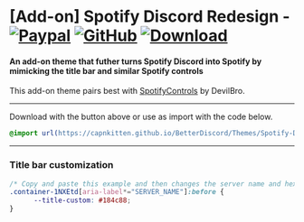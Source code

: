 # [Add-on] Spotify Discord Redesign - [![Paypal][paypal-logo]][paypal-url] [![GitHub][github-logo]][github-url] [![Download][download-logo]][download-url] 
#### An add-on theme that futher turns Spotify Discord into Spotify by mimicking the title bar and similar Spotify controls
This add-on theme pairs best with [SpotifyControls](https://github.com/mwittrien/BetterDiscordAddons/tree/master/Plugins/SpotifyControls) by DevilBro.

<hr>

Download with the button above or use as import with the code below.

```css
@import url(https://capnkitten.github.io/BetterDiscord/Themes/Spotify-Discord/css/addons/redesign/source.css);
```

<hr>

### Title bar customization

```css
/* Copy and paste this example and then changes the server name and hex color code */
.container-1NXEtd[aria-label*="SERVER_NAME"]:before {
      --title-custom: #184c88;
}
```

[paypal-logo]: https://img.shields.io/static/v1?label=PayPal&message=Donate&style=flat&logo=paypal&color=blue
[paypal-url]: https://paypal.me/capnkitten

[github-logo]: https://img.shields.io/static/v1?label=GitHub&message=Sponsor&style=flat&logo=github&color=black
[github-url]: https://github.com/sponsors/CapnKitten

[download-logo]: https://img.shields.io/static/v1?label=Download&message=Theme&style=flat&color=blue
[download-url]: https://capnkitten.github.io/BetterDiscord/Download/?theme=Spotify-Discord&addon=redesign
